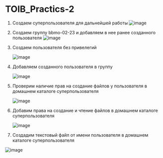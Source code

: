 # TOIB_Practics-2
1. Создаем суперпользователя для дальнейшей работы
   ![image](https://github.com/StepaBelyaev/TOIB_Practics-2/assets/70752929/5090cf5f-5f62-4f05-8ce8-fc5798acb421)
2. Создаем группу bbmo-02-23 и добавляем в нее ранее созданного пользователя
   ![image](https://github.com/StepaBelyaev/TOIB_Practics-2/assets/70752929/05e582c3-916a-48c0-bbf2-329842cb4560)
3. Создаем пользователя без привелегий
   
   ![image](https://github.com/StepaBelyaev/TOIB_Practics-2/assets/70752929/8e2ea430-6893-4286-af67-d145e219039d)
5. Добавляем созданного пользователя в группу
   
   ![image](https://github.com/StepaBelyaev/TOIB_Practics-2/assets/70752929/78ebe149-1360-4dc0-bc59-e70b29a0d0ec)
7. Проверим наличие прав на создание файлов у пользователя в домашнем каталоге суперпользователя
   
   ![image](https://github.com/StepaBelyaev/TOIB_Practics-2/assets/70752929/309432a5-a65b-4b97-a160-8dab7d6ce9f5)
9. Добавим права на создание и чтение файлов в домашнем каталоге суперпользователя
    
   ![image](https://github.com/StepaBelyaev/TOIB_Practics-2/assets/70752929/e64c87c9-78ff-498f-8359-846499d4da77)
11. Создадим текстовый файл от имени пользователя в домашнем каталоге суперпользователя
    
   ![image](https://github.com/StepaBelyaev/TOIB_Practics-2/assets/70752929/38d8fef0-b4ab-478d-93d7-74747fcd7db3)






